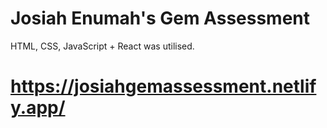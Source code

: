 # Josiah Enumah's Gem Assessment

HTML, CSS, JavaScript + React was utilised.

# https://josiahgemassessment.netlify.app/
